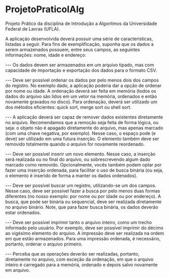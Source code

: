 # ProjetoPraticoIAlg
Projeto Prático da disciplina de Introdução a Algoritmos da Universidade Federal de Lavras (UFLA).

A aplicação desenvolvida deverá possuir uma série de características, listadas a seguir. Para fins de exemplificação, suponha que os dados a serem armazenados possuem, entre seus campos, as seguintes informações: nome, idade e endereço: 

--- Os dados devem ser armazenados em um arquivo tipado, mas com capacidade de importação e exportação dos dados para o formato CSV. 

--- Deve ser possível ordenar os dados por pelo menos dois dos campos  do registro. No exemplo dado, a aplicação poderia dar a opção de ordenar por nome ou idade. A ordenação deverá ser feita em memória (todos os dados do arquivo são lidos em um vetor na memória, ordenados e então novamente gravados no disco). Para ordenação, deverá ser utilizado um dos métodos eficientes: quick sort, merge sort ou shell sort. 

--- A aplicação deverá ser capaz de remover dados existentes diretamente no arquivo. Recomendamos que a remoção seja feita de forma lógica, ou seja: o objeto não é apagado diretamente do arquivo, mas apenas marcado (com uma chave negativa, por exemplo). Nesse caso, o espaço pode (e deve) ser utilizado em uma futura inserção. O elemento também deve ser removido totalmente quando o arquivo for novamente reordenado.

--- Deve ser possível inserir um novo elemento. Nesse caso, a inserção será realizada ou no final do arquivo, ou sobrescrevendo algum dado marcado como removido. Opcionalmente, vocês também podem optar por fazer uma inserção ordenada, para facilitar o uso de busca binária (ou seja, o elemento é inserido de forma a manter os dados ordenados).

--- Deve ser possível buscar um registro, utilizando-se um dos campos. Nesse caso, deve ser possível fazer a busca por pelo menos duas formas diferentes  (no nosso exemplo: por nome ou por idade ou por endereço). A busca, que pode ser binária ou sequencial, deve ser realizada diretamente no arquivo binário. Note, que para fazer busca binária, os dados deverão estar ordenados.

--- Deve ser possível imprimir tanto o arquivo inteiro, como um trecho informado pelo usuário. Por exemplo, deve ser possível imprimir do décimo ao vigésimo elemento do arquivo. A impressão deve ser realizada na ordem em que estão armazenados. Para uma impressão ordenada, é necessário, portanto, ordenar o arquivo primeiro.

--- Perceba que as operações deverão ser realizadas, portanto, diretamente no arquivo, com exceção da ordenação, em que o arquivo inteiro é carregado para a memória, ordenado e depois salvo novamente em arquivo. 

